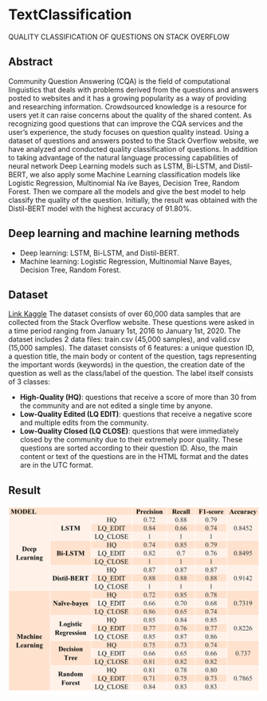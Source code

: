 # TextClassification
QUALITY CLASSIFICATION OF QUESTIONS ON STACK OVERFLOW

## Abstract
Community Question Answering (CQA) is the field of computational linguistics that deals with problems derived from the questions and answers posted to websites and it has a growing popularity as a way of providing and researching information. Crowdsourced knowledge is a resource for users yet it can raise concerns about the quality of the shared content. As recognizing good questions that can improve the CQA services and the user’s experience, the study focuses on question quality instead. Using a dataset of questions and answers posted to the Stack Overflow website, we have analyzed and conducted quality classification of questions. In addition to taking advantage of the natural language processing capabilities of neural network Deep Learning models such as LSTM, Bi-LSTM, and Distil-BERT, we also apply some Machine Learning classification models like Logistic Regression, Multinomial Na ̈ıve Bayes, Decision Tree, Random Forest. Then we compare all the models and give the best model to help classify the quality of the question. Initially, the result was obtained with the Distil-BERT model with the highest accuracy of 91.80%.


## Deep learning and machine learning methods
- Deep learning: LSTM, Bi-LSTM, and Distil-BERT.
- Machine learning: Logistic Regression, Multinomial Naıve Bayes, Decision Tree, Random Forest.


## Dataset
[Link Kaggle](https://www.kaggle.com/datasets/imoore/60k-stack-overflow-questions-with-quality-rate)
The dataset consists of over 60,000 data samples that are collected from the Stack Overflow website. These questions were asked in a time period ranging from January 1st, 2016 to January 1st, 2020. The dataset includes 2 data files: train.csv (45,000 samples), and valid.csv (15,000 samples). The dataset consists of 6 features: a unique question ID, a question title, the main body or content of the question, tags representing the important words (keywords) in the question, the creation date of the question as well as the class/label of the question. The label itself consists of 3 classes:
- **High-Quality (HQ)**: questions that receive a score of more than 30 from the community and are not edited a single time by anyone.
- **Low-Quality Edited (LQ EDIT)**: questions that receive a negative score and multiple edits from the community.
- **Low-Quality Closed (LQ CLOSE)**: questions that were immediately closed by the community due to their extremely poor quality. These questions are sorted according to their question ID. Also, the main content or text of the questions are in the HTML format and the dates are in the UTC format.

## Result
![Result](https://github.com/Moon2909/TextClassification/blob/main/Result.png)
